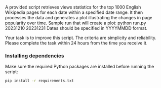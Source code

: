 A provided script retrieves views statistics for the top 1000 English Wikipedia pages for each date within a specified date range. It then processes the data and generates a plot illustrating the changes in page popularity over time.
Sample run that will create a plot: python run.py 20231210 20231231
Dates should be specified in YYYYMMDD format.

Your task is to improve this script. The criteria are simplicity and reliability.
Please complete the task within 24 hours from the time you receive it.

### Installing dependencies

Make sure the required Python packages are installed before running the script:

```bash
pip install -r requirements.txt
```
